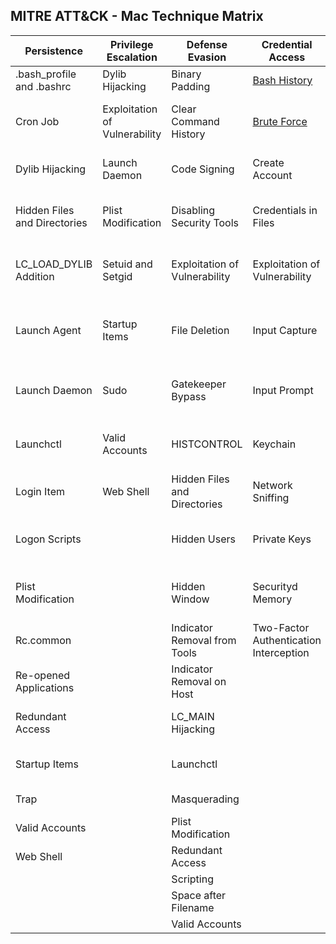 ## MITRE ATT&CK - Mac Technique Matrix

| Persistence                  | Privilege Escalation          | Defense Evasion               | Credential Access                                     | Discovery                              | Lateral Movement                | Execution                | Collection                     | Exfiltration                                  | Command and Control                     | 
|------------------------------|-------------------------------|-------------------------------|-------------------------------------------------------|----------------------------------------|---------------------------------|--------------------------|--------------------------------|-----------------------------------------------|-----------------------------------------| 
| .bash_profile and .bashrc    | Dylib Hijacking               | Binary Padding                | [Bash History](Credential_access/Bash_history.md)     | Account Discovery                      | AppleScript                     | AppleScript              | Automated Collection           | Automated Exfiltration                        | Commonly Used Port                      | 
| Cron Job                     | Exploitation of Vulnerability | Clear Command History         | [Brute Force](Credential_access/Brute_force.md)       | Application Window Discovery           | Application Deployment Software | Command-Line Interface   | Clipboard Data                 | Data Compressed                               | Communication Through Removable Media   | 
| Dylib Hijacking              | Launch Daemon                 | Code Signing                  | Create Account                                        | File and Directory Discovery           | Exploitation of Vulnerability   | Graphical User Interface | Data Staged                    | Data Encrypted                                | Connection Proxy                        | 
| Hidden Files and Directories | Plist Modification            | Disabling Security Tools      | Credentials in Files                                  | Network Share Discovery                | Logon Scripts                   | Launchctl                | Data from Local System         | Data Transfer Size Limits                     | Custom Command and Control Protocol     | 
| LC_LOAD_DYLIB Addition       | Setuid and Setgid             | Exploitation of Vulnerability | Exploitation of Vulnerability                         | Permission Groups Discovery            | Remote File Copy                | Scripting                | Data from Network Shared Drive | Exfiltration Over Alternative Protocol        | Custom Cryptographic Protocol           | 
| Launch Agent                 | Startup Items                 | File Deletion                 | Input Capture                                         | Process Discovery                      | Remote Services                 | Source                   | Data from Removable Media      | Exfiltration Over Command and Control Channel | Data Encoding                           | 
| Launch Daemon                | Sudo                          | Gatekeeper Bypass             | Input Prompt                                          | Remote System Discovery                | Third-party Software            | Space after Filename     | Input Capture                  | Exfiltration Over Other Network Medium        | Data Obfuscation                        | 
| Launchctl                    | Valid Accounts                | HISTCONTROL                   | Keychain                                              | Security Software Discovery            |                                 | Third-party Software     | Screen Capture                 | Exfiltration Over Physical Medium             | Fallback Channels                       | 
| Login Item                   | Web Shell                     | Hidden Files and Directories  | Network Sniffing                                      | System Information Discovery           |                                 | Trap                     |                                | Scheduled Transfer                            | Multi-Stage Channels                    | 
| Logon Scripts                |                               | Hidden Users                  | Private Keys                                          | System Network Configuration Discovery |                                 |                          |                                |                                               | Multiband Communication                 | 
| Plist Modification           |                               | Hidden Window                 | Securityd Memory                                      | System Network Connections Discovery   |                                 |                          |                                |                                               | Multilayer Encryption                   | 
| Rc.common                    |                               | Indicator Removal from Tools  | Two-Factor Authentication Interception                | System Owner/User Discovery            |                                 |                          |                                |                                               | Remote File Copy                        | 
| Re-opened Applications       |                               | Indicator Removal on Host     |                                                       |                                        |                                 |                          |                                |                                               | Standard Application Layer Protocol     | 
| Redundant Access             |                               | LC_MAIN Hijacking             |                                                       |                                        |                                 |                          |                                |                                               | Standard Cryptographic Protocol         | 
| Startup Items                |                               | Launchctl                     |                                                       |                                        |                                 |                          |                                |                                               | Standard Non-Application Layer Protocol | 
| Trap                         |                               | Masquerading                  |                                                       |                                        |                                 |                          |                                |                                               | Uncommonly Used Port                    | 
| Valid Accounts               |                               | Plist Modification            |                                                       |                                        |                                 |                          |                                |                                               | Web Service                             | 
| Web Shell                    |                               | Redundant Access              |                                                       |                                        |                                 |                          |                                |                                               |                                         | 
|                              |                               | Scripting                     |                                                       |                                        |                                 |                          |                                |                                               |                                         | 
|                              |                               | Space after Filename          |                                                       |                                        |                                 |                          |                                |                                               |                                         | 
|                              |                               | Valid Accounts                |                                                       |                                        |                                 |                          |                                |                                               |                                         | 

